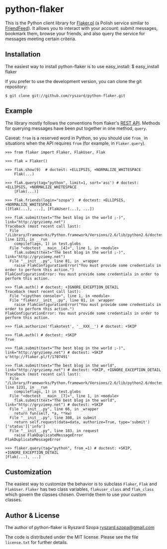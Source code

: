 python-flaker
=============

This is the Python client library for [Flaker.pl](http://flaker.pl) (a
Polish service similar to [FriendFeed](http://friendfeed.com)).  It
allows you to interact with your account: submit messages, bookmark
them, browse your friends, and also query the service for messages
meeting certain criteria.

Installation
------------

The easiest way to install python-flaker is to use easy_install:
    $ easy_install flaker

If you prefer to use the development version, you can clone the git repository:

    $ git clone git://github.com/ryszard/python-flaker.git


Example
-------------

The library mostly follows the conventions from flaker's [REST
API](http://blog.flaker.pl/api/). Methods for querying messages have
been put together in one method, `query`.

Caveat: `from` is a reserved word in Python, so you should use `from_`
in situations when the API requires `from` (for example, in
`Flaker.query`).

    >>> from flaker import Flaker, FlakUser, Flak

    >>> flak = Flaker()

    >>> flak.show(9)  # doctest: +ELLIPSIS, +NORMALIZE_WHITESPACE
        Flak(...)

    >>> flak.query(tag="python", limit=1, sort='asc') # doctest: +ELLIPSIS, +NORMALIZE_WHITESPACE
        [Flak(...)]

    >>> flak.friends(login="szopa")  # doctest: +ELLIPSIS, +NORMALIZE_WHITESPACE
    ([Flak(...), ...], [FlakUser(...), ...])

    >>> flak.submit(text="The best blog in the world ;-)", link="http://gryziemy.net")
    Traceback (most recent call last):
      File "/Library/Frameworks/Python.framework/Versions/2.6/lib/python2.6/doctest.py", line 1231, in __run
        compileflags, 1) in test.globs
      File "<doctest __main__[4]>", line 1, in <module>
        flak.submit(text="The best blog in the world ;-)", link="http://gryziemy.net")
      File "__init__.py", line 81, in _wrapper
        raise FlakConfigurationError("You must provide some credentials in order to perform this action.")
    FlakConfigurationError: You must provide some credentials in order to perform this action.

    >>> flak.auth() # doctest: +IGNORE_EXCEPTION_DETAIL
    Traceback (most recent call last):
      File "<ipython console>", line 1, in <module>
      File "flaker/__init__.py", line 81, in _wrapper
        raise FlakConfigurationError("You must provide some credentials in order to perform this action.")
    FlakConfigurationError: You must provide some credentials in order to perform this action.

    >>> flak.authorize('flakotest', '__XXX__') # doctest: +SKIP

    >>> flak.auth() # doctest: +SKIP
    True

    >>> flak.submit(text="The best blog in the world ;-)", link="http://gryziemy.net") # doctest: +SKIP
    u'http://flaker.pl/f/1707491'

    >>> flak.submit(text="The best blog in the world", link="http://gryziemy.net") # doctest: +SKIP, +IGNORE_EXCEPTION_DETAIL
    Traceback (most recent call last):
      File "/Library/Frameworks/Python.framework/Versions/2.6/lib/python2.6/doctest.py", line 1231, in __run
        compileflags, 1) in test.globs
      File "<doctest __main__[7]>", line 1, in <module>
        flak.submit(text="The best blog in the world", link="http://gryziemy.net") # doctest: +SKIP
      File "__init__.py", line 66, in _wrapper
        return fun(self, *a, **kw)
      File "__init__.py", line 308, in submit
        return self.request(data=data, authorize=True, type='submit')['status']['info']
      File "__init__.py", line 183, in request
        raise FlakDuplicateMessageError
    FlakDuplicateMessageError

    >>> flaker.query(tag="python", from_=1) # doctest: +SKIP, +IGNORE_EXCEPTION_DETAIL
    [Flak(...), ...]

Customization
-------------

The easiest way to customize the behavior is to subclass `Flaker`,
`Flak` and `FlakUser`. `Flaker` has two class variables,
`flakuser_class` and `flak_class` which govern the classes
chosen. Override them to use your custom classes.

Author & License
-------
The author of python-flaker is Ryszard Szopa <ryszard.szopa@gmail.com>

The code is distributed under the MIT license. Please see the file
`license.txt` for further details.
